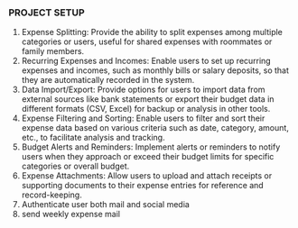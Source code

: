 ### PROJECT SETUP
1. Expense Splitting: Provide the ability to split expenses among multiple categories or users, useful for shared expenses with roommates or family members.
2. Recurring Expenses and Incomes: Enable users to set up recurring expenses and incomes, such as monthly bills or salary deposits, so that they are automatically recorded in the system.
3. Data Import/Export: Provide options for users to import data from external sources like bank statements or export their budget data in different formats (CSV, Excel) for backup or analysis in other tools.
4. Expense Filtering and Sorting: Enable users to filter and sort their expense data based on various criteria such as date, category, amount, etc., to facilitate analysis and tracking.
5. Budget Alerts and Reminders: Implement alerts or reminders to notify users when they approach or exceed their budget limits for specific categories or overall budget.
6. Expense Attachments: Allow users to upload and attach receipts or supporting documents to their expense entries for reference and record-keeping.
7. Authenticate user both mail and social media
8. send weekly expense mail
